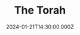 ---
video:
  type: vimeo
  id: 905053928
speaker:
  permalink: bart-wilkins
  name: Bart Wilkins
title: The Torah
image: https://i.imgur.com/dXKpSp6.png
date: 2024-01-21T14:30:00.000Z
---